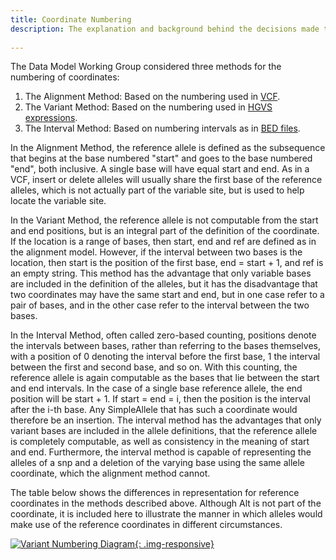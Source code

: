 ```yaml
---
title: Coordinate Numbering 
description: The explanation and background behind the decisions made to represent allele reference coordinates using a zero-based interval approach.
 
---
```


The Data Model Working Group considered three methods for the numbering of coordinates:

  1. The Alignment Method: Based on the numbering used in [VCF](http://samtools.github.io/hts-specs/VCFv4.2.pdf).
  2. The Variant Method: Based on the numbering used in [HGVS expressions](http://www.hgvs.org/mutnomen/disc.html).
  3. The Interval Method: Based on numbering intervals as in [BED files](https://genome.ucsc.edu/FAQ/FAQformat.html#format1).

In the Alignment Method, the reference allele is defined as the subsequence that begins at the base numbered "start" and goes to the base numbered "end", both inclusive.  A single base will have equal start and end.   As in a VCF, insert or delete alleles will usually share the first base of the reference alleles, which is not actually part of the variable site, but is used to help locate the variable site.

In the Variant Method, the reference allele is not computable from the start and end positions, but is an integral part of the definition of the coordinate.  If the location is a range of bases, then start, end and ref are defined as in the alignment model.  However, if the interval between two bases is the location, then start is the position of the first base, end = start + 1, and ref is an empty string.  This method has the advantage that only variable bases are included in the definition of the alleles, but it has the disadvantage that two coordinates may have the same start and end, but in one case refer to a pair of bases, and in the other case refer to the interval between the two bases.

In the Interval Method, often called zero-based counting, positions denote the intervals between bases, rather than referring to the bases themselves, with a position of 0 denoting the interval before the first base, 1 the interval between the first and second base, and so on.   With this counting, the reference allele is again computable as the bases that lie between the start and end intervals.  In the case of a single base reference allele, the end position will be start + 1.  If start = end = i, then the position is the interval after the i-th base.  Any SimpleAllele that has such a coordinate would therefore be an insertion.    The interval method has the advantages that only variant bases are included in the allele definitions, that the reference allele is completely computable, as well as consistency in the meaning of start and end.  Furthermore, the interval method is capable of representing the alleles of a snp and a deletion of the varying base using the same allele coordinate, which the alignment method cannot.

The table below shows the differences in representation for reference coordinates in the methods described above.  Although Alt is not part of the coordinate, it is included here to illustrate the manner in which alleles would make use of the reference coordinates in different circumstances.

[![Variant Numbering Diagram](/images/variant_numbering_examples.png){: .img-responsive}](/images/variant_numbering_examples.png)
